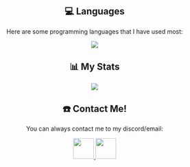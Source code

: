 
<h2 align="center">💻 Languages</h2>

<p align="center">Here are some programming languages that I have used most:</p>

<p align="center">
  <img src="https://github-readme-stats-git-masterrstaa-rickstaa.vercel.app/api/top-langs/?username=yoolovr&show_icons=true&theme=blue-green&count_private=true&hide_title=true">
</p>

<h2 align="center">📊 My Stats</h2>
<p align="center">
  <img src="https://github-readme-stats-git-masterrstaa-rickstaa.vercel.app/api?username=yoolovr&show_icons=true&theme=blue-green&hide=issues&custom_title=My%20Github%20Stats!">
</p>

<h2 align="center">☎️ Contact Me!</h2>
<p align="center">You can always contact me to my discord/email:
<p align="center">
  <a href="https://discord.com/users/1108128868272980119">
    <img src="https://img.icons8.com/sf-black-filled/128/818cf8/discord.png" width="48" height="48"/>
  </a>
  <a href="mailto:yoolovrofficial@gmail.com">
    <img src="https://img.icons8.com/3d-fluency/188/null/gmail.png" width="48" height="48"/>
  </a>
</p>
